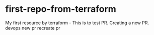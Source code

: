 # first-repo-from-terraform
My first resource by terraform - This is to test PR. Creating a new PR.
devops new pr
recreate pr
